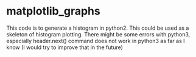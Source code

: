# matplotlib_graphs

This code is to generate a histogram in python2. This could be used as a skeleton of histogram plotting.
There might be some errors with python3, especially header.next() command does not work in python3 as far as I know (I would try to improve that in the future)
